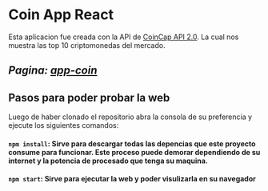 # Coin App React

Esta aplicacion fue creada con la API de [CoinCap API 2.0](https://docs.coincap.io/). La cual nos muestra las top 10 criptomonedas del mercado.

## _Pagina: [app-coin](https://app-coin.netlify.app/)_

## Pasos para poder probar la web

Luego de haber clonado el repositorio abra la consola de su preferencia y ejecute los siguientes comandos:

#### `npm install`: Sirve para descargar todas las depencias que este proyecto consume para funcionar. Este proceso puede demorar dependiendo de su internet y la potencia de procesado que tenga su maquina.

#### `npm start`: Sirve para ejecutar la web y poder visulizarla en su navegador
